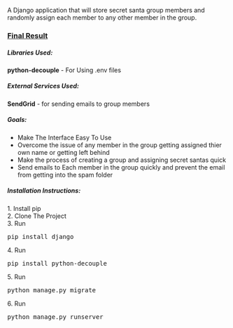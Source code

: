 A Django application that will store secret santa group members and randomly assign each member to any other member in the group.

<h3><a href="http://steverogers133.pythonanywhere.com/">Final Result</a></h3>

<h5>Libraries Used:</h5>
<strong>python-decouple</strong> - For Using .env files

<h5>External Services Used:</h5>
<strong>SendGrid</strong> - for sending emails to group members

<h5>Goals:</h5>
<ul>
  <li>Make The Interface Easy To Use</li>
  <li>Overcome the issue of any member in the group getting assigned thier own name or getting left behind</li>
  <li>Make the process of creating a group and assigning secret santas quick</li>
  <li>Send emails to Each member in the group quickly and prevent the email from getting into the spam folder</li>
</ul>

<h5>Installation Instructions: </h5>
1. Install pip<br>
2. Clone The Project<br>
3. Run <pre>pip install django</pre>
4. Run <pre>pip install python-decouple</pre>
5. Run <pre>python manage.py migrate</pre>
6. Run <pre>python manage.py runserver</pre>
